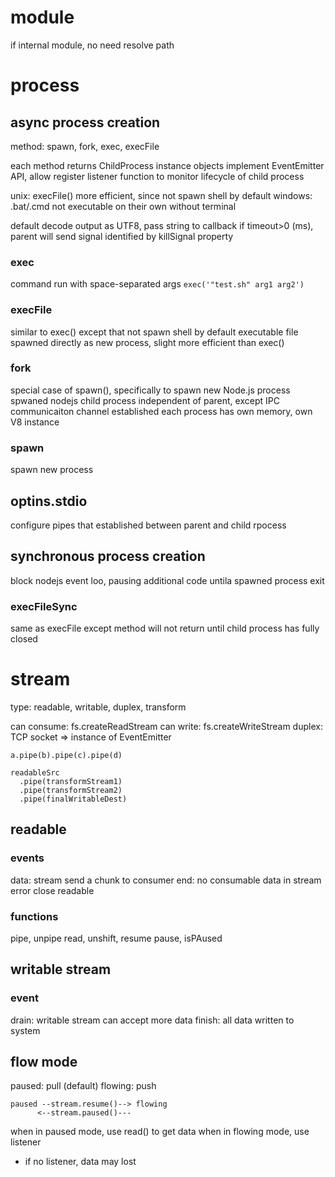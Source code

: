 # module
if internal module, no need resolve path

# process
## async process creation
method: spawn, fork, exec, execFile

each method returns ChildProcess instance
objects implement EventEmitter API, allow register listener function to monitor lifecycle of child process

unix: execFile() more efficient, since not spawn shell by default
windows: .bat/.cmd not executable on their own without terminal

default decode output as UTF8, pass string to callback
if timeout>0 (ms), parent will send signal identified by killSignal property

### exec
command run with space-separated args
`exec('"test.sh" arg1 arg2')`

### execFile
similar to exec() except that not spawn shell by default
executable file spawned directly as new process, slight more efficient than exec()

### fork
special case of spawn(), specifically to spawn new Node.js process
spwaned nodejs child process independent of parent, except IPC communicaiton channel established
each process has own memory, own V8 instance

### spawn
spawn new process

## optins.stdio
configure pipes that established between parent and child rpocess

## synchronous process creation
block nodejs event loo, pausing additional code untila spawned process exit

### execFileSync
same as execFile except method will not return until child process has fully closed

# stream
type: readable, writable, duplex, transform

can consume: fs.createReadStream
can write: fs.createWriteStream
duplex: TCP socket
=> instance of EventEmitter

```
a.pipe(b).pipe(c).pipe(d)

readableSrc
  .pipe(transformStream1)
  .pipe(transformStream2)
  .pipe(finalWritableDest)
```

## readable
### events
data: stream send a chunk to consumer 
end: no consumable data in stream
error
close
readable

### functions
pipe, unpipe
read, unshift, resume
pause, isPAused

## writable stream
### event
drain: writable stream can accept more data
finish: all data written to system

## flow mode
paused: pull (default)
flowing: push
```
paused --stream.resume()--> flowing
      <--stream.paused()---
```
when in paused mode, use read() to get data
when in flowing mode, use listener
  - if no listener, data may lost























